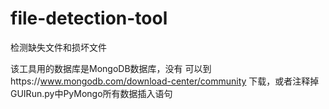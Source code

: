 # file-detection-tool
检测缺失文件和损坏文件

该工具用的数据库是MongoDB数据库，没有 可以到https://www.mongodb.com/download-center/community 下载，或者注释掉GUIRun.py中PyMongo所有数据插入语句
